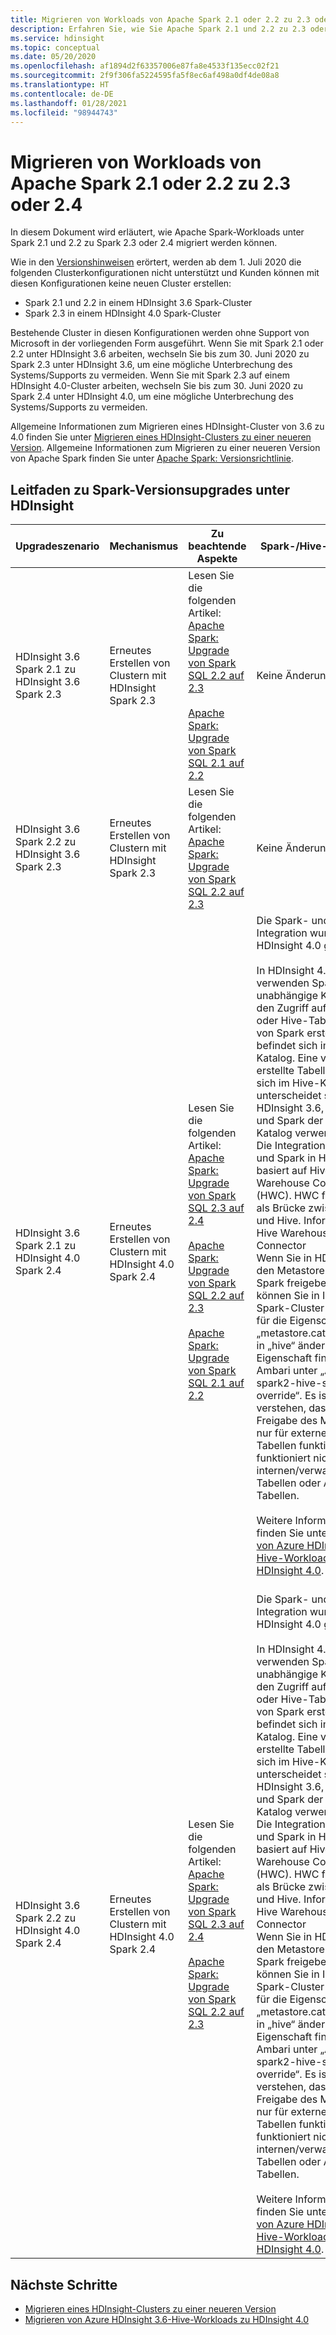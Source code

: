```yaml
---
title: Migrieren von Workloads von Apache Spark 2.1 oder 2.2 zu 2.3 oder 2.4 – Azure HDInsight
description: Erfahren Sie, wie Sie Apache Spark 2.1 und 2.2 zu 2.3 oder 2.4 migrieren können.
ms.service: hdinsight
ms.topic: conceptual
ms.date: 05/20/2020
ms.openlocfilehash: af1894d2f63357006e87fa8e4533f135ecc02f21
ms.sourcegitcommit: 2f9f306fa5224595fa5f8ec6af498a0df4de08a8
ms.translationtype: HT
ms.contentlocale: de-DE
ms.lasthandoff: 01/28/2021
ms.locfileid: "98944743"
---
```

# <a name="migrate-apache-spark-21-and-22-workloads-to-23-and-24"></a>Migrieren von Workloads von Apache Spark 2.1 oder 2.2 zu 2.3 oder 2.4

In diesem Dokument wird erläutert, wie Apache Spark-Workloads unter Spark 2.1 und 2.2 zu Spark 2.3 oder 2.4 migriert werden können.

Wie in den [Versionshinweisen](../hdinsight-release-notes.md#upcoming-changes) erörtert, werden ab dem 1. Juli 2020 die folgenden Clusterkonfigurationen nicht unterstützt und Kunden können mit diesen Konfigurationen keine neuen Cluster erstellen:
 - Spark 2.1 und 2.2 in einem HDInsight 3.6 Spark-Cluster
 - Spark 2.3 in einem HDInsight 4.0 Spark-Cluster

Bestehende Cluster in diesen Konfigurationen werden ohne Support von Microsoft in der vorliegenden Form ausgeführt. Wenn Sie mit Spark 2.1 oder 2.2 unter HDInsight 3.6 arbeiten, wechseln Sie bis zum 30. Juni 2020 zu Spark 2.3 unter HDInsight 3.6, um eine mögliche Unterbrechung des Systems/Supports zu vermeiden. Wenn Sie mit Spark 2.3 auf einem HDInsight 4.0-Cluster arbeiten, wechseln Sie bis zum 30. Juni 2020 zu Spark 2.4 unter HDInsight 4.0, um eine mögliche Unterbrechung des Systems/Supports zu vermeiden.

Allgemeine Informationen zum Migrieren eines HDInsight-Cluster von 3.6 zu 4.0 finden Sie unter [Migrieren eines HDInsight-Clusters zu einer neueren Version](../hdinsight-upgrade-cluster.md). Allgemeine Informationen zum Migrieren zu einer neueren Version von Apache Spark finden Sie unter [Apache Spark: Versionsrichtlinie](https://spark.apache.org/versioning-policy.html).

## <a name="guidance-on-spark-version-upgrades-on-hdinsight"></a>Leitfaden zu Spark-Versionsupgrades unter HDInsight

| Upgradeszenario | Mechanismus | Zu beachtende Aspekte | Spark-/Hive-Integration |
|------------------|-----------|--------------------|------------------------|
|HDInsight 3.6 Spark 2.1 zu HDInsight 3.6 Spark 2.3| Erneutes Erstellen von Clustern mit HDInsight Spark 2.3 | Lesen Sie die folgenden Artikel: <br> [Apache Spark: Upgrade von Spark SQL 2.2 auf 2.3](https://spark.apache.org/docs/latest/sql-migration-guide.html#upgrading-from-spark-sql-22-to-23) <br><br> [Apache Spark: Upgrade von Spark SQL 2.1 auf 2.2](https://spark.apache.org/docs/latest/sql-migration-guide.html#upgrading-from-spark-sql-21-to-22) | Keine Änderung |
|HDInsight 3.6 Spark 2.2 zu HDInsight 3.6 Spark 2.3 | Erneutes Erstellen von Clustern mit HDInsight Spark 2.3 | Lesen Sie die folgenden Artikel: <br> [Apache Spark: Upgrade von Spark SQL 2.2 auf 2.3](https://spark.apache.org/docs/latest/sql-migration-guide.html#upgrading-from-spark-sql-22-to-23) | Keine Änderung |
| HDInsight 3.6 Spark 2.1 zu HDInsight 4.0 Spark 2.4 | Erneutes Erstellen von Clustern mit HDInsight 4.0 Spark 2.4 | Lesen Sie die folgenden Artikel: <br> [Apache Spark: Upgrade von Spark SQL 2.3 auf 2.4](https://spark.apache.org/docs/latest/sql-migration-guide.html#upgrading-from-spark-sql-23-to-24) <br><br> [Apache Spark: Upgrade von Spark SQL 2.2 auf 2.3](https://spark.apache.org/docs/latest/sql-migration-guide.html#upgrading-from-spark-sql-22-to-23) <br><br> [Apache Spark: Upgrade von Spark SQL 2.1 auf 2.2](https://spark.apache.org/docs/latest/sql-migration-guide.html#upgrading-from-spark-sql-21-to-22) | Die Spark- und Hive-Integration wurde in HDInsight 4.0 geändert. <br><br> In HDInsight 4.0 verwenden Spark und Hive unabhängige Kataloge für den Zugriff auf SparkSQL- oder Hive-Tabellen. Eine von Spark erstellte Tabelle befindet sich im Spark-Katalog. Eine von Hive erstellte Tabelle befindet sich im Hive-Katalog. Dies unterscheidet sich von HDInsight 3.6, wo in Hive und Spark der gleiche Katalog verwendet wurde. Die Integration von Hive und Spark in HDInsight 4.0 basiert auf Hive Warehouse Connector (HWC). HWC funktioniert als Brücke zwischen Spark und Hive. Informationen zu Hive Warehouse Connector <br> Wenn Sie in HDInsight 4.0 den Metastore für Hive und Spark freigeben möchten, können Sie in Ihrem Spark-Cluster den Wert für die Eigenschaft „metastore.catalog.default“ in „hive“ ändern. Diese Eigenschaft finden Sie in Ambari unter „Advanced spark2-hive-site-override“. Es ist wichtig zu verstehen, dass die Freigabe des Metastores nur für externe Hive-Tabellen funktioniert. Sie funktioniert nicht bei internen/verwalteten Hive-Tabellen oder ACID-Tabellen. <br><br>Weitere Informationen finden Sie unter [Migrieren von Azure HDInsight 3.6-Hive-Workloads zu HDInsight 4.0](../interactive-query/apache-hive-migrate-workloads.md).<br><br> |
| HDInsight 3.6 Spark 2.2 zu HDInsight 4.0 Spark 2.4 | Erneutes Erstellen von Clustern mit HDInsight 4.0 Spark 2.4 | Lesen Sie die folgenden Artikel: <br> [Apache Spark: Upgrade von Spark SQL 2.3 auf 2.4](https://spark.apache.org/docs/latest/sql-migration-guide.html#upgrading-from-spark-sql-23-to-24) <br><br> [Apache Spark: Upgrade von Spark SQL 2.2 auf 2.3](https://spark.apache.org/docs/latest/sql-migration-guide.html#upgrading-from-spark-sql-22-to-23) | Die Spark- und Hive-Integration wurde in HDInsight 4.0 geändert. <br><br> In HDInsight 4.0 verwenden Spark und Hive unabhängige Kataloge für den Zugriff auf SparkSQL- oder Hive-Tabellen. Eine von Spark erstellte Tabelle befindet sich im Spark-Katalog. Eine von Hive erstellte Tabelle befindet sich im Hive-Katalog. Dies unterscheidet sich von HDInsight 3.6, wo in Hive und Spark der gleiche Katalog verwendet wurde. Die Integration von Hive und Spark in HDInsight 4.0 basiert auf Hive Warehouse Connector (HWC). HWC funktioniert als Brücke zwischen Spark und Hive. Informationen zu Hive Warehouse Connector <br> Wenn Sie in HDInsight 4.0 den Metastore für Hive und Spark freigeben möchten, können Sie in Ihrem Spark-Cluster den Wert für die Eigenschaft „metastore.catalog.default“ in „hive“ ändern. Diese Eigenschaft finden Sie in Ambari unter „Advanced spark2-hive-site-override“. Es ist wichtig zu verstehen, dass die Freigabe des Metastores nur für externe Hive-Tabellen funktioniert. Sie funktioniert nicht bei internen/verwalteten Hive-Tabellen oder ACID-Tabellen. <br><br>Weitere Informationen finden Sie unter [Migrieren von Azure HDInsight 3.6-Hive-Workloads zu HDInsight 4.0](../interactive-query/apache-hive-migrate-workloads.md).|

## <a name="next-steps"></a>Nächste Schritte

* [Migrieren eines HDInsight-Clusters zu einer neueren Version](../hdinsight-upgrade-cluster.md)
* [Migrieren von Azure HDInsight 3.6-Hive-Workloads zu HDInsight 4.0](../interactive-query/apache-hive-migrate-workloads.md)
